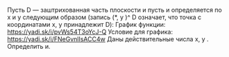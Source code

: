   Пусть D — заштрихованная часть плоскости и пусть и определяется по х и у следующим образом (запись (*, y )^ D означает, что точка с координатами х, у принадлежит D):
График функции:  https://yadi.sk/i/pvWs54T3oYcJ-Q
Условие для графика: https://yadi.sk/i/FNeGvnlIsACC4w
Даны действительные числа х, у . Определить и.

